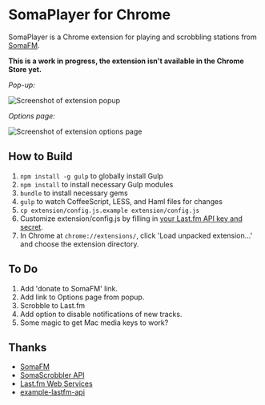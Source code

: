 # SomaPlayer for Chrome

SomaPlayer is a Chrome extension for playing and scrobbling stations from [SomaFM](http://somafm.com).

**This is a work in progress, the extension isn't available in the Chrome Store yet.**

*Pop-up:*

![Screenshot of extension popup](http://github.com/moneypenny/soma-chrome/raw/master/screenshot.png)

*Options page:*

![Screenshot of extension options page](http://github.com/moneypenny/soma-chrome/raw/master/screenshot.png)

## How to Build

1. `npm install -g gulp` to globally install Gulp
1. `npm install` to install necessary Gulp modules
1. `bundle` to install necessary gems
1. `gulp` to watch CoffeeScript, LESS, and Haml files for changes
1. `cp extension/config.js.example extension/config.js`
1. Customize extension/config.js by filling in [your Last.fm API key and secret](http://www.last.fm/api/accounts).
1. In Chrome at `chrome://extensions/`, click 'Load unpacked extension...' and choose the extension directory.

## To Do

1. Add 'donate to SomaFM' link.
1. Add link to Options page from popup.
1. Scrobble to Last.fm
1. Add option to disable notifications of new tracks.
1. Some magic to get Mac media keys to work?

## Thanks

- [SomaFM](http://somafm.com/)
- [SomaScrobbler API](http://api.somascrobbler.com/)
- [Last.fm Web Services](http://www.last.fm/api)
- [example-lastfm-api](https://github.com/soundsuggest/example-lastfm-api)
